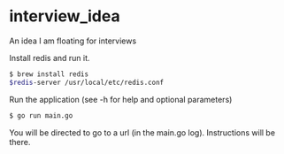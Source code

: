 # interview_idea
An idea I am floating for interviews

Install redis and run it.
```bash
$ brew install redis
$redis-server /usr/local/etc/redis.conf
```

Run the application (see -h for help and optional parameters)
```bash
$ go run main.go
```

You will be directed to go to a url (in the main.go log). Instructions will be there. 
